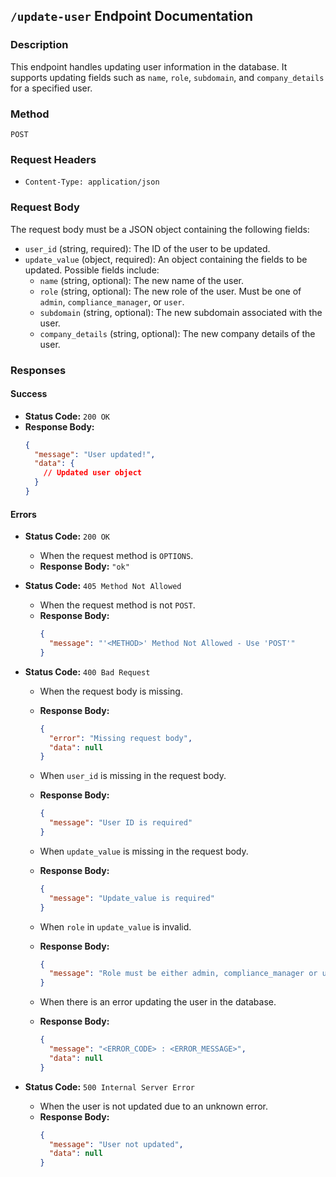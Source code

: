 ## `/update-user` Endpoint Documentation

### Description

This endpoint handles updating user information in the database. It supports updating fields such as `name`, `role`, `subdomain`, and `company_details` for a specified user.

### Method

`POST`

### Request Headers

- `Content-Type: application/json`

### Request Body

The request body must be a JSON object containing the following fields:

- `user_id` (string, required): The ID of the user to be updated.
- `update_value` (object, required): An object containing the fields to be updated. Possible fields include:
  - `name` (string, optional): The new name of the user.
  - `role` (string, optional): The new role of the user. Must be one of `admin`, `compliance_manager`, or `user`.
  - `subdomain` (string, optional): The new subdomain associated with the user.
  - `company_details` (string, optional): The new company details of the user.

### Responses

#### Success

- **Status Code:** `200 OK`
- **Response Body:**
  ```json
  {
    "message": "User updated!",
    "data": {
      // Updated user object
    }
  }
  ```

#### Errors

- **Status Code:** `200 OK`

  - When the request method is `OPTIONS`.
  - **Response Body:** `"ok"`

- **Status Code:** `405 Method Not Allowed`

  - When the request method is not `POST`.
  - **Response Body:**
    ```json
    {
      "message": "'<METHOD>' Method Not Allowed - Use 'POST'"
    }
    ```

- **Status Code:** `400 Bad Request`

  - When the request body is missing.
  - **Response Body:**

    ```json
    {
      "error": "Missing request body",
      "data": null
    }
    ```

  - When `user_id` is missing in the request body.
  - **Response Body:**

    ```json
    {
      "message": "User ID is required"
    }
    ```

  - When `update_value` is missing in the request body.
  - **Response Body:**

    ```json
    {
      "message": "Update_value is required"
    }
    ```

  - When `role` in `update_value` is invalid.
  - **Response Body:**

    ```json
    {
      "message": "Role must be either admin, compliance_manager or user"
    }
    ```

  - When there is an error updating the user in the database.
  - **Response Body:**
    ```json
    {
      "message": "<ERROR_CODE> : <ERROR_MESSAGE>",
      "data": null
    }
    ```

- **Status Code:** `500 Internal Server Error`
  - When the user is not updated due to an unknown error.
  - **Response Body:**
    ```json
    {
      "message": "User not updated",
      "data": null
    }
    ```
